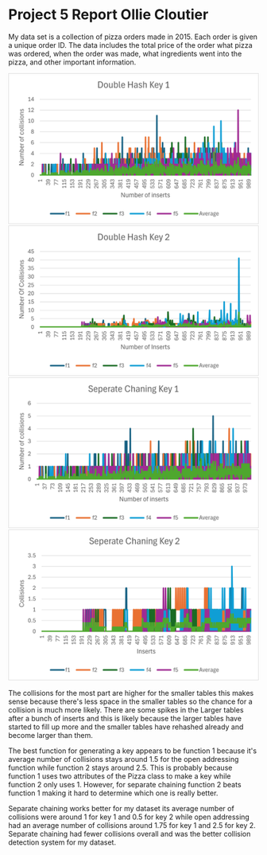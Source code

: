 # Project 5 Report Ollie Cloutier

My data set is a collection of pizza orders made in 2015. Each order is given a unique order ID. The data
includes the total price of the order what pizza was ordered, when the order was made, what ingredients went
into the pizza, and other important information.

![double_key1](graphs/Double_Key1.png)
![double_key2](graphs/Double_Key2.png)
![seperate_key1](graphs/Seperate_Key1.png)
![seperate_key2](graphs/Seperate_Key2.png)

The collisions for the most part are higher for the smaller tables this makes sense because there's less
space in the smaller tables so the chance for a collision is much more likely. There are some spikes in the
Larger tables after a bunch of inserts and this is likely because the larger tables have started to fill up more
and the smaller tables have rehashed already and become larger than them.

The best function for generating a key appears to be function 1 because it's average number of collisions stays
around 1.5 for the open addressing function while function 2 stays around 2.5. This is probably because function 1
uses two attributes of the Pizza class to make a key while function 2 only uses 1. However, for separate chaining
function 2 beats function 1 making it hard to determine which one is really better.

Separate chaining works better for my dataset its average number of collisions were around 1 for key 1 and 0.5 for key 2 while
open addressing had an average number of collisions around 1.75 for key 1 and 2.5 for key 2. Separate chaining had fewer
collisions overall and was the better collision detection system for my dataset.